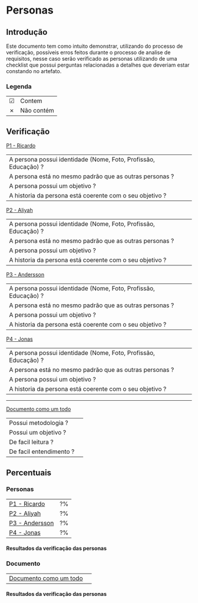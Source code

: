 # Personas

## Introdução
Este documento tem como intuito demonstrar, utilizando do processo de verificação, possíveis erros feitos durante o processo de analise de requisitos, nesse caso serão verificado as personas utilizando de uma checklist que possui perguntas relacionadas a detalhes que deveriam estar constando no artefato.

### Legenda

|||
|:-|:-|
|☑| Contem|
|✗| Não contém|


## Verificação

[P1 - Ricardo](https://interacao-humano-computador.github.io/2020.1-AliExpress/#/pages/requirementsAnalysis/personas/personas?id=persona-1-ricardo)

|||
|:-|:-:|
|A persona possui identidade (Nome, Foto, Profissão, Educação) ?||
|A persona está no mesmo padrão que as outras personas ?||
|A persona possui um objetivo ?||
|A historia da persona está coerente com o seu objetivo ?||


[P2 - Aliyah](https://interacao-humano-computador.github.io/2020.1-AliExpress/#/pages/requirementsAnalysis/personas/personas?id=persona-2-aliyah)

|||
|:-|:-:|
|A persona possui identidade (Nome, Foto, Profissão, Educação) ?||
|A persona está no mesmo padrão que as outras personas ?||
|A persona possui um objetivo ?||
|A historia da persona está coerente com o seu objetivo ?||


[P3 - Andersson](https://interacao-humano-computador.github.io/2020.1-AliExpress/#/pages/requirementsAnalysis/personas/personas?id=persona-3-andersson)

|||
|:-|:-:|
|A persona possui identidade (Nome, Foto, Profissão, Educação) ?||
|A persona está no mesmo padrão que as outras personas ?||
|A persona possui um objetivo ?||
|A historia da persona está coerente com o seu objetivo ?||


[P4 - Jonas ](https://interacao-humano-computador.github.io/2020.1-AliExpress/#/pages/requirementsAnalysis/personas/personas?id=persona-4-jonas)

|||
|:-|:-:|
|A persona possui identidade (Nome, Foto, Profissão, Educação) ?||
|A persona está no mesmo padrão que as outras personas ?||
|A persona possui um objetivo ?||
|A historia da persona está coerente com o seu objetivo ?||

---
[Documento como um todo](https://interacao-humano-computador.github.io/2020.1-AliExpress/#/pages/requirementsAnalysis/personas/personas?id=personas)

|||
|:-|:-:|
|Possui metodologia ?||
|Possui um objetivo ?||
|De facil leitura ?||
|De facil entendimento ?||

## Percentuais

### Personas
|||
|:-|:-:|
|[P1 - Ricardo](https://interacao-humano-computador.github.io/2020.1-AliExpress/#/pages/requirementsAnalysis/personas/personas?id=persona-1-ricardo)|?%|
|[P2 - Aliyah](https://interacao-humano-computador.github.io/2020.1-AliExpress/#/pages/requirementsAnalysis/personas/personas?id=persona-2-aliyah)|?%|
|[P3 - Andersson](https://interacao-humano-computador.github.io/2020.1-AliExpress/#/pages/requirementsAnalysis/personas/personas?id=persona-3-andersson)|?%|
|[P4 - Jonas ](https://interacao-humano-computador.github.io/2020.1-AliExpress/#/pages/requirementsAnalysis/personas/personas?id=persona-4-jonas)|?%|

#### Resultados da verificação das personas

[//]: <> (Escreva o que voce achou de erro na avalição)


### Documento

|||
|:-|:-:|
|[Documento como um todo](https://interacao-humano-computador.github.io/2020.1-AliExpress/#/pages/requirementsAnalysis/personas/personas?id=personas)||


#### Resultados da verificação das personas